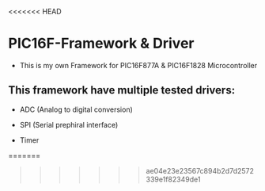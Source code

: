 <<<<<<< HEAD
# PIC16F-Framework & Driver
- This is my own Framework for PIC16F877A & PIC16F1828  Microcontroller
 
## This framework have multiple tested drivers:

 - ADC (Analog to digital conversion)

 - SPI (Serial prephiral interface)

 - Timer
 
 
 
=======

>>>>>>> ae04e23e23567c894b2d7d2572339e1f82349de1
